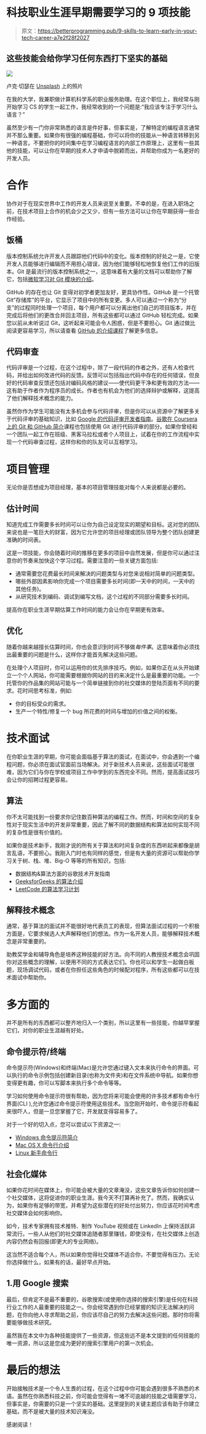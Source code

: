 # 科技职业生涯早期需要学习的 9 项技能

> 原文：<https://betterprogramming.pub/9-skills-to-learn-early-in-your-tech-career-a7e2f28f2027>

## 这些技能会给你学习任何东西打下坚实的基础

![](img/eabb8c2559e4d5ee313f0188f89fc9d6.png)

卢克·切瑟在 [Unsplash](https://unsplash.com?utm_source=medium&utm_medium=referral) 上的照片

在我的大学，我兼职做计算机科学系的职业服务助理。在这个职位上，我经常与刚开始学习 CS 的学生一起工作，我经常收到的一个问题是:“我应该专注于学习什么语言？”

虽然至少有一门你非常熟悉的语言是件好事，但事实是，了解特定的编程语言通常并不那么重要。如果你有很强的编程基础，你可以将你的技能从一种语言转移到另一种语言。不要把你的时间集中在学习编程语言的内部工作原理上，这里有一些其他的技能，可以让你在早期的技术人才申请中脱颖而出，并帮助你成为一名更好的开发人员。

# 合作

协作对于在现实世界中工作的开发人员来说至关重要。不幸的是，在进入职场之前，在技术项目上合作的机会少之又少，但有一些方法可以让你在早期获得一些合作经验。

## 饭桶

版本控制系统允许开发人员跟踪他们代码中的变化。版本控制的好处之一是，它使开发人员能够进行编辑而不用担心错误，因为他们能够轻松地恢复他们工作的旧版本。Git 是最流行的版本控制系统之一，这意味着有大量的文档可以帮助你了解它，包括[微软学习对 Git 模块的介绍](https://docs.microsoft.com/en-us/learn/modules/intro-to-git/)。

GitHub 的存在也让 Git 变得对初学者更加友好，更具协作性。GitHub 是一个托管 Git“存储库”的平台，它显示了项目中的所有变更。多人可以通过一个称为“分支”的过程同时处理一个项目，每个用户都可以分离出他们自己的项目版本，并在完成后将他们的更改合并回主项目，所有这些都可以通过 GitHub 轻松完成。如果您以前从未听说过 Git，这听起来可能会令人困惑，但是不要担心。Git 通过做比阅读更容易学习，所以请查看 [GitHub 的介绍课程](https://lab.github.com/githubtraining/introduction-to-github)了解更多信息。

## 代码审查

代码评审是一个过程，在这个过程中，除了一段代码的作者之外，还有人检查代码，并给出如何改进代码的反馈。反馈可以包括指出代码中存在的任何错误，但良好的代码审查反馈还包括对编码风格的建议——使代码更干净和更有效的方法——这有助于作者作为程序员的成长。作者也有机会为他们的选择辩护或解释，这提高了他们解释技术概念的能力。

虽然你作为学生可能没有太多机会参与代码评审，但是你可以从资源中了解更多关于代码评审的基础知识，比如 [Google 的代码评审开发者指南](https://google.github.io/eng-practices/review/)。[谷歌在 Coursera 上的 Git 和 GitHub 简介](https://www.coursera.org/learn/introduction-git-github)课程也包括使用 Git 进行代码评审的部分。如果你曾经和一个团队一起工作在班级、黑客马拉松或者个人项目上，试着在你的工作流程中实现一个代码审查过程，这样你和你的队友可以互相学习。

# 项目管理

无论你是否想成为项目经理，基本的项目管理技能对每个人来说都是必要的。

## 估计时间

知道完成工作需要多长时间可以让你为自己设定现实的期望和目标。这对您的团队来说也是一笔巨大的财富，因为它允许您的项目经理或团队领导为整个团队创建更准确的时间表。

这是一项技能，你会随着时间的推移在更多的项目中自然发展，但是你可以通过注意你的节奏来加快这个学习过程。需要注意的一些关键方面包括:

*   通常需要您花费最长时间来解决的问题类型与对您来说相对简单的问题类型。
*   哪些外部因素影响你完成一个项目需要多长时间(即一天中的时间，一天中的其他任务)。
*   从研究技术到编码、调试到编写文档，这个过程的不同部分需要多长时间。

提高你在职业生涯早期估算工作时间的能力会让你在早期更有效率。

## 优化

随着你越来越擅长估算时间，你也会意识到时间不够做*每件事*。这意味着你必须找出最重要的问题是什么，这样你才能首先解决这些问题。

在处理个人项目时，你可以运用你的优先排序技巧。例如，如果你正在从头开始建立一个个人网站，你可能需要根据你网站的目的来决定什么是最重要的功能。一个托管你的作品集的网站可能与一个简单链接到你的社交媒体的登陆页面有不同的要求。花时间思考标准，例如:

*   你的目标受众的需求。
*   生产一个特性/修复一个 bug 所花费的时间与增加的价值之间的权衡。

# 技术面试

在你职业生涯的早期，你可能会面临基于算法的面试，在面试中，你会遇到一个编程问题，你必须在面试官面前当场解决。对于新技术人员来说，这些面试可能很难，因为它们与你在学校或项目工作中学到的东西完全不同。然而，提高面试技巧会让你的招聘过程更容易。

## 算法

你不太可能找到一份要求你记住数百种算法的编程工作。然而，时间和空间的复杂性对于现实生活中的开发非常重要，因此了解不同的数据结构和算法如何实现不同的复杂性是很有价值的。

如果你是技术新手，我刚才说的所有关于算法和时间复杂度的东西听起来都像是胡言乱语，不要担心。我刚入门时也有同样的感觉，但是有大量的资源可以帮助你学习关于树、栈、堆、Big-O 等等的所有知识，包括:

*   数据结构&算法方面的谷歌技术开发指南
*   [GeeksforGeeks 的算法介绍](https://www.geeksforgeeks.org/introduction-to-algorithms/)
*   [LeetCode 的算法学习计划](https://leetcode.com/study-plan/algorithm/)

## 解释技术概念

通常，基于算法的面试并不能很好地代表员工的表现，但算法面试过程的一个积极方面是，它要求候选人大声解释他们的想法。作为一名开发人员，能够解释技术概念是非常重要的。

助教奖学金和辅导角色是培养这种技能的好方法。向不同的人教授技术概念会巩固你对这些概念的理解，以便用不同的方式表达它们。你也可以和学生一起做白板题，现场调试代码，或者在你担任这些角色的时候配对程序，所有这些都可以在技术面试中帮助你。

# 多方面的

并不是所有的东西都可以整齐地归入一个类别，所以这里有一些技能，你越早掌握它们，对你的职业生涯越有好处。

## 命令提示符/终端

命令提示符(Windows)和终端(Mac)是允许您通过键入文本来执行命令的界面。可以执行的命令示例包括创建新目录(也称为文件夹)和在文件系统中导航。如果你想变得更有趣，你可以写脚本来执行多个命令等等。

学习如何使用命令提示符很有帮助，因为您将来可能会使用的许多技术都有命令行界面(CLI ),允许您通过命令提示符使用这些技术。当您刚开始时，命令提示符看起来很吓人，但是一旦您掌握了它，开发就变得容易多了。

对于一个好的切入点，您可以尝试以下资源之一:

*   [Windows 命令提示符简介](https://www.bleepingcomputer.com/tutorials/windows-command-prompt-introduction/)
*   [Mac OS X 命令行介绍](https://blog.teamtreehouse.com/introduction-to-the-mac-os-x-command-line)
*   [Linux 新手命令行](https://ubuntu.com/tutorials/command-line-for-beginners#1-overview)

## 社会化媒体

如果你花时间在媒体上，你可能会被大量的文章淹没，这些文章告诉你如何创建一个社交媒体，这将促进你的职业生涯。我今天不打算再补充了。然而，我确实认为，如果你有足够的带宽，并希望为这些潜在的好处付出努力，你应该花时间考虑社交媒体会如何影响你。

如今，技术专家拥有技术推特、制作 YouTube 视频或在 LinkedIn 上保持活跃非常流行。一些人从他们的社交媒体追随者那里赚钱，即使没有，在社交媒体上创造内容仍然会有回报(即更大的专业网络)。

这当然不适合每个人，所以如果你觉得社交媒体不适合你，不要觉得有压力。无论你选择做什么，如果有的话，最好早点开始。

## 1.用 Google 搜索

最后，但肯定不是最不重要的，谷歌搜索(或使用你选择的搜索引擎)是任何在科技行业工作的人最重要的技能之一。你会经常遇到你已经掌握的知识无法解决的问题，在你向他人寻求帮助之前，你应该尽自己的努力去解决这些问题。那时你将需要能够做技术研究。

虽然我在本文中为各种技能提供了一些资源，但这些远不是本文提到的任何技能的唯一资源，所以这是您成为更好的搜索引擎用户的第一次机会。

# 最后的想法

开始接触技术是一个令人生畏的过程，在这个过程中你可能会遇到很多不熟悉的术语。虽然在你熟悉科技之前，你可能会觉得有一堵不可逾越的技能之墙需要学习，但事实是，你需要的只是一个坚实的基础。这里提到的关键主题应该有助于你建立基础，而不是被大量的技术知识淹没。

感谢阅读！
